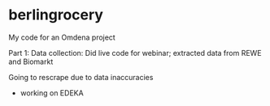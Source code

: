 # berlingrocery
My code for an Omdena project

Part 1: Data collection:
Did live code for webinar;
extracted data from REWE and Biomarkt


Going to rescrape due to data inaccuracies
- working on EDEKA
